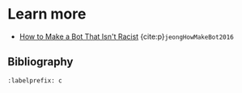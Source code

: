 # Learn more
- [How to Make a Bot That Isn't Racist](https://www.vice.com/en_us/article/mg7g3y/how-to-make-a-not-racist-bot) {cite:p}`jeongHowMakeBot2016`

## Bibliography
```{bibliography} ch03_references.bib
:labelprefix: c
```